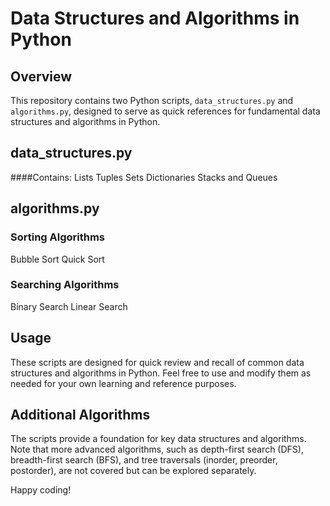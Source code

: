 # Data Structures and Algorithms in Python

## Overview

This repository contains two Python scripts, `data_structures.py` and `algorithms.py`, designed to serve as quick references for fundamental data structures and algorithms in Python.

## data_structures.py
####Contains:
Lists
Tuples
Sets
Dictionaries
Stacks and Queues

## algorithms.py

### Sorting Algorithms
Bubble Sort
Quick Sort

### Searching Algorithms
Binary Search
Linear Search

## Usage

These scripts are designed for quick review and recall of common data structures and algorithms in Python. Feel free to use and modify them as needed for your own learning and reference purposes.

## Additional Algorithms

The scripts provide a foundation for key data structures and algorithms. Note that more advanced algorithms, such as depth-first search (DFS), breadth-first search (BFS), and tree traversals (inorder, preorder, postorder), are not covered but can be explored separately.

Happy coding!
